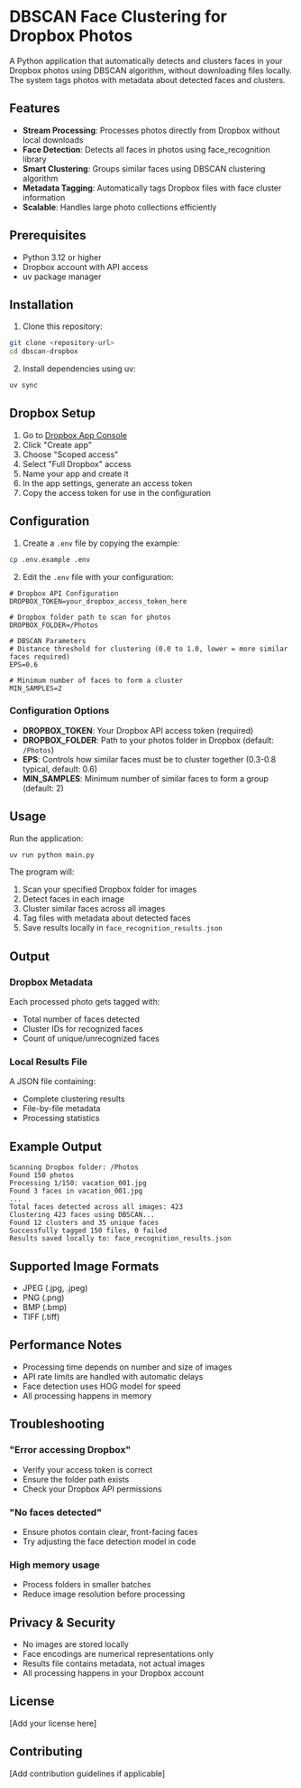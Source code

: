 # DBSCAN Face Clustering for Dropbox Photos

A Python application that automatically detects and clusters faces in your Dropbox photos using DBSCAN algorithm, without downloading files locally. The system tags photos with metadata about detected faces and clusters.

## Features

- **Stream Processing**: Processes photos directly from Dropbox without local downloads
- **Face Detection**: Detects all faces in photos using face_recognition library
- **Smart Clustering**: Groups similar faces using DBSCAN clustering algorithm
- **Metadata Tagging**: Automatically tags Dropbox files with face cluster information
- **Scalable**: Handles large photo collections efficiently

## Prerequisites

- Python 3.12 or higher
- Dropbox account with API access
- uv package manager

## Installation

1. Clone this repository:
```bash
git clone <repository-url>
cd dbscan-dropbox
```

2. Install dependencies using uv:
```bash
uv sync
```

## Dropbox Setup

1. Go to [Dropbox App Console](https://www.dropbox.com/developers/apps)
2. Click "Create app"
3. Choose "Scoped access"
4. Select "Full Dropbox" access
5. Name your app and create it
6. In the app settings, generate an access token
7. Copy the access token for use in the configuration

## Configuration

1. Create a `.env` file by copying the example:
```bash
cp .env.example .env
```

2. Edit the `.env` file with your configuration:

```env
# Dropbox API Configuration
DROPBOX_TOKEN=your_dropbox_access_token_here

# Dropbox folder path to scan for photos
DROPBOX_FOLDER=/Photos

# DBSCAN Parameters
# Distance threshold for clustering (0.0 to 1.0, lower = more similar faces required)
EPS=0.6

# Minimum number of faces to form a cluster
MIN_SAMPLES=2
```

### Configuration Options

- **DROPBOX_TOKEN**: Your Dropbox API access token (required)
- **DROPBOX_FOLDER**: Path to your photos folder in Dropbox (default: `/Photos`)
- **EPS**: Controls how similar faces must be to cluster together (0.3-0.8 typical, default: 0.6)
- **MIN_SAMPLES**: Minimum number of similar faces to form a group (default: 2)

## Usage

Run the application:
```bash
uv run python main.py
```

The program will:
1. Scan your specified Dropbox folder for images
2. Detect faces in each image
3. Cluster similar faces across all images
4. Tag files with metadata about detected faces
5. Save results locally in `face_recognition_results.json`

## Output

### Dropbox Metadata
Each processed photo gets tagged with:
- Total number of faces detected
- Cluster IDs for recognized faces
- Count of unique/unrecognized faces

### Local Results File
A JSON file containing:
- Complete clustering results
- File-by-file metadata
- Processing statistics

## Example Output

```
Scanning Dropbox folder: /Photos
Found 150 photos
Processing 1/150: vacation_001.jpg
Found 3 faces in vacation_001.jpg
...
Total faces detected across all images: 423
Clustering 423 faces using DBSCAN...
Found 12 clusters and 35 unique faces
Successfully tagged 150 files, 0 failed
Results saved locally to: face_recognition_results.json
```

## Supported Image Formats

- JPEG (.jpg, .jpeg)
- PNG (.png)
- BMP (.bmp)
- TIFF (.tiff)

## Performance Notes

- Processing time depends on number and size of images
- API rate limits are handled with automatic delays
- Face detection uses HOG model for speed
- All processing happens in memory

## Troubleshooting

### "Error accessing Dropbox"
- Verify your access token is correct
- Ensure the folder path exists
- Check your Dropbox API permissions

### "No faces detected"
- Ensure photos contain clear, front-facing faces
- Try adjusting the face detection model in code

### High memory usage
- Process folders in smaller batches
- Reduce image resolution before processing

## Privacy & Security

- No images are stored locally
- Face encodings are numerical representations only
- Results file contains metadata, not actual images
- All processing happens in your Dropbox account

## License

[Add your license here]

## Contributing

[Add contribution guidelines if applicable]